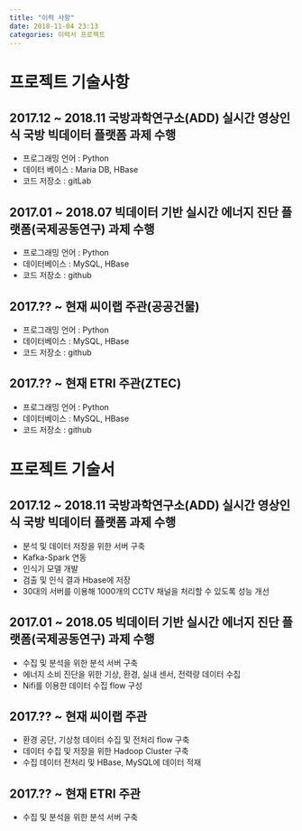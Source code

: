 ```yaml
---
title: "이력 사항"
date: 2018-11-04 23:13
categories: 이력서 프로젝트
---
```


프로젝트 기술사항
================

2017.12 ~ 2018.11 국방과학연구소(ADD) 실시간 영상인식 국방 빅데이터 플랫폼 과제 수행
--------------------------------------------------------------------------------
- 프로그래밍 언어 : Python
- 데이터 베이스 : Maria DB, HBase
- 코드 저장소 : gitLab


2017.01 ~ 2018.07 빅데이터 기반 실시간 에너지 진단 플랫폼(국제공동연구) 과제 수행
-----------------------------------------------------------------------------
- 프로그래밍 언어 : Python
- 데이터베이스 : MySQL, HBase
- 코드 저장소 : github


2017.?? ~ 현재 씨이랩 주관(공공건물)
-----------------------------------
- 프로그래밍 언어 : Python
- 데이터베이스 : MySQL, HBase
- 코드 저장소 : github


2017.?? ~ 현재 ETRI 주관(ZTEC)
------------------------------
- 프로그래밍 언어 : Python
- 데이터베이스 : MySQL, HBase
- 코드 저장소 : github


프로젝트 기술서
===============

2017.12 ~ 2018.11 국방과학연구소(ADD) 실시간 영상인식 국방 빅데이터 플랫폼 과제 수행
--------------------------------------------------------------------------------
- 분석 및 데이터 저장을 위한  서버 구축
- Kafka-Spark 연동
- 인식기 모델 개발
- 검출 및 인식 결과 Hbase에 저장
- 30대의 서버를 이용해 1000개의 CCTV 채널을 처리할 수 있도록 성능 개선


2017.01 ~ 2018.05 빅데이터 기반 실시간 에너지 진단 플랫폼(국제공동연구) 과제 수행
-----------------------------------------------------------------------------
- 수집 및 분석을 위한 분석 서버 구축
- 에너지 소비 진단을 위한 기상, 환경, 실내 센서, 전력량 데이터 수집
- Nifi를 이용한 데이터 수집 flow 구성


2017.?? ~ 현재 씨이랩 주관
-------------------------
- 환경 공단, 기상청 데이터 수집 및 전처리 flow 구축
- 데이터 수집 및 저장을 위한 Hadoop Cluster 구축
- 수집 데이터 전처리 및 HBase, MySQL에 데이터 적재


2017.?? ~ 현재 ETRI 주관
------------------------
- 수집 및 분석을 위한 분석 서버 구축
